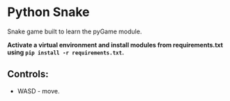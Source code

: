 # Python Snake

Snake game built to learn the pyGame module.

**Activate a virtual environment and install modules from requirements.txt using `pip install -r requirements.txt`.**

## Controls:

- WASD - move.